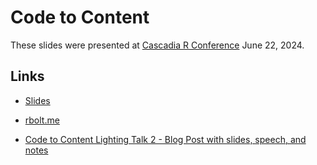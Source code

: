 # Code to Content 

These slides were presented at [Cascadia R Conference](https://cascadiarconf.com/) June 22, 2024. 

## Links

* [Slides](https://2024-codetocontent.netlify.app/#/title-slide)

* [rbolt.me](https://www.rbolt.me/)

* [Code to Content Lighting Talk 2 - Blog Post with slides, speech, and notes](https://www.rbolt.me/blog/technical-blog/posts/20240612-original-codetocontentslides2/)